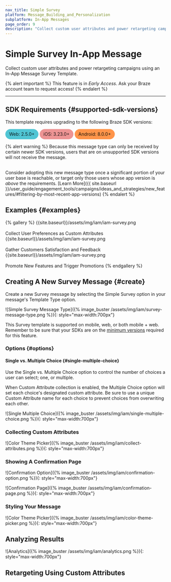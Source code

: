 ```yaml
---
nav_title: Simple Survey
platform: Message_Building_and_Personalization
subplatform: In-App Messages
page_order: 9
description: "Collect custom user attributes and power retargeting campaigns using an In-App Message Survey Template."
---
```


# Simple Survey In-App Message

Collect custom user attributes and power retargeting campaigns using an In-App Message Survey Template.

{% alert important %}
This feature is in *Early Access*. Ask your Braze account team to request access!
{% endalert %}


<hr>

<style>
#sdk-versions .sdk-versions--chip {
    word-break: normal;
    tab-size: 4;
    text-rendering: optimizeLegibility;
    -webkit-font-smoothing: antialiased;
    box-sizing: inherit;
    margin: 0;
    align-items: center;
    cursor: default;
    display: inline-flex;
    line-height: 20px;
    max-width: 100%;
    outline: none;
    overflow: hidden;
    padding: 0 12px;
    position: relative;
    text-decoration: none;
    transition-duration: .28s;
    transition-property: box-shadow,opacity;
    transition-timing-function: cubic-bezier(.4,0,.2,1);
    vertical-align: middle;
    white-space: nowrap;
    border-color: #2196f3!important;
    color: rgba(0,0,0,.87);
    border-radius: 16px;
    font-size: 14px;
    height: 32px;
}
</style>

## SDK Requirements {#supported-sdk-versions}

This template requires upgrading to the following Braze SDK versions:

<div id="sdk-versions">
    <a href="/developer_guide/platform_integration_guides/web/changelog/#250" class="sdk-versions--chip" style="background:#50c5d4">Web: 2.5.0+</a>
    <a href="/developer_guide/platform_integration_guides/ios/changelog/#3230" class="sdk-versions--chip" style="background:#ed9494">iOS: 3.23.0+</a>
    <a href="/developer_guide/platform_integration_guides/android/changelog/#800" class="sdk-versions--chip" style="background:#ff9449">Android: 8.0.0+</a>
</div>


{% alert warning %}
Because this message type can only be received by certain newer SDK versions, users that are on unsupported SDK versions will not receive the message. <br><br>

Consider adopting this new message type once a significant portion of your user base is reachable, or target only those users whose app version is _above_ the requirements. [Learn More]({{ site.baseurl }}/user_guide/engagement_tools/campaigns/ideas_and_strategies/new_features/#filtering-by-most-recent-app-versions)
{% endalert %}

## Examples {#examples}

<style>
.swiper-container .swiper-description p {
    font-size: 1.7rem;
}
</style>
{% gallery %}
 {{site.baseurl}}/assets/img/iam/iam-survey.png <br><br> Collect User Preferences as Custom Attributes
 {{site.baseurl}}/assets/img/iam/iam-survey.png <br><br> Gather Customers Satisfaction and Feedback
 {{site.baseurl}}/assets/img/iam/iam-survey.png <br><br> Promote New Features and Trigger Promotions
{% endgallery %}


## Creating A New Survey Message {#create}

Create a new Survey message by selecting the Simple Survey option in your message's Template Type option.

![Simple Survey Message Type]({% image_buster /assets/img/iam/survey-message-type.png %}){: style="max-width:700px"}

This Survey template is supported on mobile, web, or both mobile + web. Remember to be sure that your SDKs are on the [minimum versions](#supported-sdk-versions) required for this feature.

### Options {#options}

#### Single vs. Multiple Choice {#single-multiple-choice}

Use the Single vs. Multiple Choice option to control the number of choices a user can select; one, or multiple.

When Custom Attribute collection is enabled, the Multiple Choice option will set each choice's designated custom attribute. Be sure to use a unique Custom Attribute name for each choice to prevent choices from overwriting each other.

![Single Multiple Choice]({% image_buster /assets/img/iam/single-multiple-choice.png %}){: style="max-width:700px"}

### Collecting Custom Attributes

![Color Theme Picker]({% image_buster /assets/img/iam/collect-attributes.png %}){: style="max-width:700px"}

### Showing A Confirmation Page

![Confirmation Option]({% image_buster /assets/img/iam/confirmation-option.png %}){: style="max-width:700px"}

![Confirmation Page]({% image_buster /assets/img/iam/confirmation-page.png %}){: style="max-width:700px"}

### Styling Your Message

![Color Theme Picker]({% image_buster /assets/img/iam/color-theme-picker.png %}){: style="max-width:700px"}

## Analyzing Results

![Analytics]({% image_buster /assets/img/iam/analytics.png %}){: style="max-width:700px"}

## Retargeting Using Custom Attributes



